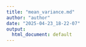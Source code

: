 ```yaml
---
title: "mean_variance.md"
author: "author"
date: "2025-04-23_18-22-07"
output:
  html_document: default
---
```

